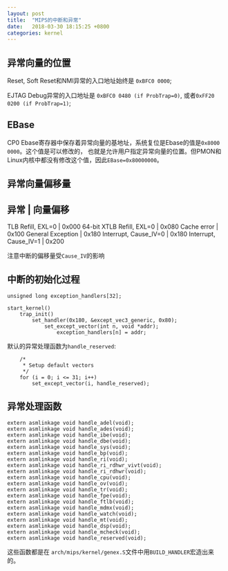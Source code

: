 ```yaml
---
layout: post
title:  "MIPS的中断和异常"
date:   2018-03-30 18:15:25 +0800
categories: kernel
---
```

## 异常向量的位置
Reset, Soft Reset和NMI异常的入口地址始终是 `0xBFC0 0000`;

EJTAG Debug异常的入口地址是 `0xBFC0 0480 (if ProbTrap=0)`, 或者`0xFF20 0200 (if ProbTrap=1)`;


## EBase
CP0 Ebase寄存器中保存着异常向量的基地址，系统复位是Ebase的值是`0x8000 0000`。这个值是可以修改的，
也就是允许用户指定异常向量的位置。但PMON和Linux内核中都没有修改这个值，因此`EBase=0x80000000`。

## 异常向量偏移量

异常      | 向量偏移
---------------------
TLB Refill, EXL=0 | 0x000
64-bit XTLB Refill, EXL=0 | 0x080
Cache error | 0x100
General Exception | 0x180
Interrupt, Cause_IV=0 | 0x180
Interrupt, Cause_IV=1 | 0x200

注意中断的偏移量受`Cause_IV`的影响

## 中断的初始化过程
```
unsigned long exception_handlers[32];

start_kernel()
    trap_init()
	    set_handler(0x180, &except_vec3_generic, 0x80);
		    set_except_vector(int n, void *addr);
			    exception_handlers[n] = addr;
```
默认的异常处理函数为`handle_reserved`:
```
	/*
	 * Setup default vectors
	 */
	for (i = 0; i <= 31; i++)
		set_except_vector(i, handle_reserved);
```

## 异常处理函数
```
extern asmlinkage void handle_adel(void);
extern asmlinkage void handle_ades(void);
extern asmlinkage void handle_ibe(void);
extern asmlinkage void handle_dbe(void);
extern asmlinkage void handle_sys(void);
extern asmlinkage void handle_bp(void);
extern asmlinkage void handle_ri(void);
extern asmlinkage void handle_ri_rdhwr_vivt(void);
extern asmlinkage void handle_ri_rdhwr(void);
extern asmlinkage void handle_cpu(void);
extern asmlinkage void handle_ov(void);
extern asmlinkage void handle_tr(void);
extern asmlinkage void handle_fpe(void);
extern asmlinkage void handle_ftlb(void);
extern asmlinkage void handle_mdmx(void);
extern asmlinkage void handle_watch(void);
extern asmlinkage void handle_mt(void);
extern asmlinkage void handle_dsp(void);
extern asmlinkage void handle_mcheck(void);
extern asmlinkage void handle_reserved(void);
```
这些函数都是在 `arch/mips/kernel/genex.S`文件中用`BUILD_HANDLER`宏造出来的。
